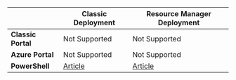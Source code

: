 |  | **Classic Deployment**  | **Resource Manager Deployment** |
|----------------------------------------|-------------|----------------------|
| **Classic Portal**          | Not Supported          | Not Supported                   |
| **Azure Portal**            | Not Supported         | Not Supported				   |
| **PowerShell**              | [Article](/documentation/articles/vpn-gateway-about-forced-tunneling/) | [Article](/documentation/articles/vpn-gateway-forced-tunneling-rm/) |
